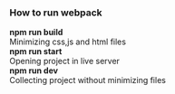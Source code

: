 ### How to run webpack

**npm run build**  
Minimizing css,js and html files   
**npm run start**  
Opening project in live server   
**npm run dev**  
Collecting project without minimizing files   
